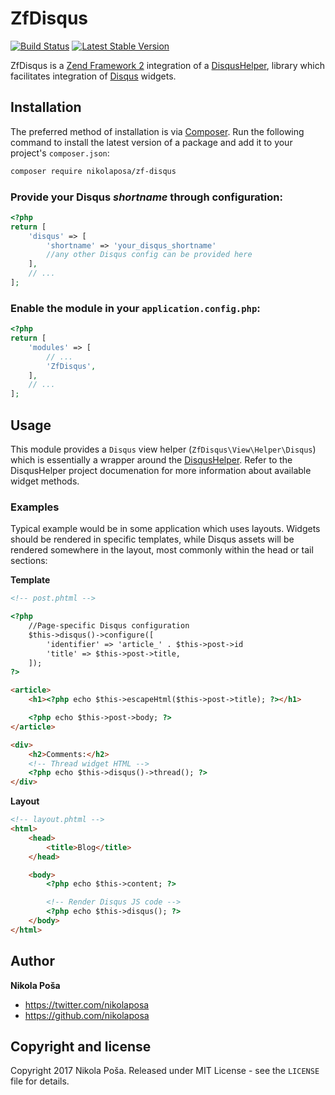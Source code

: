 # ZfDisqus

[![Build Status](https://travis-ci.org/nikolaposa/ZfDisqus.svg?branch=master)](https://travis-ci.org/nikolaposa/ZfDisqus)
[![Latest Stable Version](https://poser.pugx.org/nikolaposa/zf-disqus/v/stable)](https://packagist.org/packages/nikolaposa/zf-disqus)

ZfDisqus is a [Zend Framework 2](http://framework.zend.com) integration of a [DisqusHelper][disqus-helper],
library which facilitates integration of [Disqus](https://disqus.com/websites) widgets.

## Installation

The preferred method of installation is via [Composer](http://getcomposer.org/). Run the following
command to install the latest version of a package and add it to your project's `composer.json`:

```bash
composer require nikolaposa/zf-disqus
```

### Provide your Disqus *shortname* through configuration:

```php
<?php
return [
    'disqus' => [
        'shortname' => 'your_disqus_shortname'
        //any other Disqus config can be provided here
    ],
    // ...
];
```

### Enable the module in your `application.config.php`:

```php
<?php
return [
    'modules' => [
        // ...
        'ZfDisqus',
    ],
    // ...
];
```

## Usage

This module provides a `Disqus` view helper (`ZfDisqus\View\Helper\Disqus`) which is essentially a wrapper around the [DisqusHelper][disqus-helper].
Refer to the DisqusHelper project documenation for more information about available widget methods.

### Examples

Typical example would be in some application which uses layouts. Widgets should be rendered in specific templates,
while Disqus assets will be rendered somewhere in the layout, most commonly within the head or tail sections:

**Template**
```html
<!-- post.phtml -->

<?php
    //Page-specific Disqus configuration
    $this->disqus()->configure([
        'identifier' => 'article_' . $this->post->id
        'title' => $this->post->title,
    ]);
?>

<article>
    <h1><?php echo $this->escapeHtml($this->post->title); ?></h1>

    <?php echo $this->post->body; ?>
</article>

<div>
    <h2>Comments:</h2>
    <!-- Thread widget HTML -->
    <?php echo $this->disqus()->thread(); ?>
</div>
```

**Layout**
```html
<!-- layout.phtml -->
<html>
    <head>
        <title>Blog</title>
    </head>

    <body>
        <?php echo $this->content; ?>

        <!-- Render Disqus JS code -->
        <?php echo $this->disqus(); ?>
    </body>
</html>
```

## Author

**Nikola Poša**

* https://twitter.com/nikolaposa
* https://github.com/nikolaposa

## Copyright and license

Copyright 2017 Nikola Poša. Released under MIT License - see the `LICENSE` file for details.

[disqus-helper]: https://github.com/nikolaposa/disqus-helper